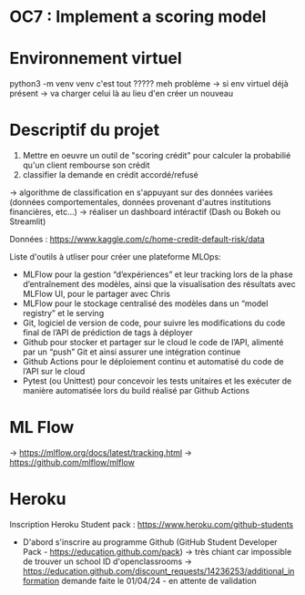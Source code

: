 # OC7 : Implement a scoring model

# Environnement virtuel
python3 -m venv venv
c'est tout ????? meh
problème -> si env virtuel déjà présent -> va charger celui là au lieu d'en créer un nouveau

# Descriptif du projet
1) Mettre en oeuvre un outil de "scoring crédit" pour calculer la probabilié qu'un client rembourse son crédit
2) classifier la demande en crédit accordé/refusé

-> algorithme de classification en s'appuyant sur des données variées (données comportementales, données provenant d'autres institutions financières, etc...)
-> réaliser un dashboard intéractif (Dash ou Bokeh ou Streamlit)

Données : https://www.kaggle.com/c/home-credit-default-risk/data

Liste d'outils à utliser pour créer une plateforme MLOps:
- MLFlow pour la gestion “d’expériences” et leur tracking lors de la phase d’entraînement des modèles, ainsi que la visualisation des résultats avec MLFlow UI, pour le partager avec Chris
- MLFlow pour le stockage centralisé des modèles dans un “model registry” et le serving
- Git, logiciel de version de code, pour suivre les modifications du code final de l’API de prédiction de tags à déployer
- Github pour stocker et partager sur le cloud le code de l’API, alimenté par un “push” Git et ainsi assurer une intégration continue
- Github Actions pour le déploiement continu et automatisé du code de l’API sur le cloud
- Pytest (ou Unittest) pour concevoir les tests unitaires et les exécuter de manière automatisée lors du build réalisé par Github Actions


# ML Flow
-> https://mlflow.org/docs/latest/tracking.html
-> https://github.com/mlflow/mlflow

# Heroku
Inscription Heroku Student pack :
https://www.heroku.com/github-students

- D'abord s'inscrire au programme Github (GitHub Student Developer Pack - https://education.github.com/pack)
-> très chiant car impossible de trouver un school ID d'openclassrooms -> https://education.github.com/discount_requests/14236253/additional_information
demande faite le 01/04/24 - en attente de validation

